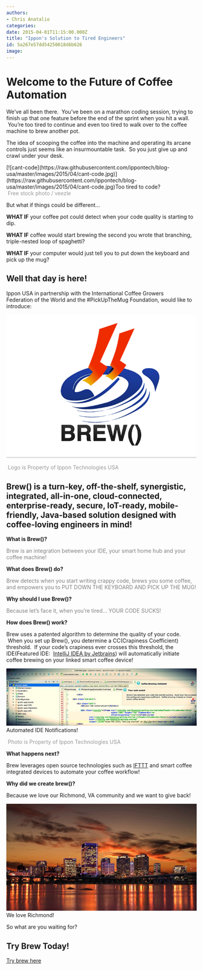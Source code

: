 ```yaml
---
authors:
- Chris Anatalio
categories:
date: 2015-04-01T11:15:00.000Z
title: "Ippon's Solution to Tired Engineers"
id: 5a267e57dd54250018d6b626
image: 
---
```


# Welcome to the Future of Coffee Automation

We’ve all been there.  You’ve been on a marathon coding session, trying to finish up that one feature before the end of the sprint when you hit a wall.  You’re too tired to continue and even too tired to walk over to the coffee machine to brew another pot.

The idea of scooping the coffee into the machine and operating its arcane controls just seems like an insurmountable task.  So you just give up and crawl under your desk.

<div class="wp-caption aligncenter" id="attachment_12859" style="width: 478px">[![cant-code](https://raw.githubusercontent.com/ippontech/blog-usa/master/images/2015/04/cant-code.jpg)](https://raw.githubusercontent.com/ippontech/blog-usa/master/images/2015/04/cant-code.jpg)Too tired to code?

</div> <span style="color: #999999;">Free stock photo / veezle</span>

But what if things could be different…

**WHAT IF** your coffee pot could detect when your code quality is starting to dip.

**WHAT IF** coffee would start brewing the second you wrote that branching, triple-nested loop of spaghetti?

**WHAT IF** your computer would just tell you to put down the keyboard and pick up the mug?

## Well that day is here!

Ippon USA in partnership with the International Coffee Growers Federation of the World and the #PickUpTheMug Foundation, would like to introduce:

[![Brew2](https://raw.githubusercontent.com/ippontech/blog-usa/master/images/2015/04/Brew2.png)](https://raw.githubusercontent.com/ippontech/blog-usa/master/images/2015/04/Brew2.png)

<span style="color: #999999;"> Logo is Property of Ippon Technologies USA</span>

##

## Brew() is a turn-key, off-the-shelf, synergistic, integrated, all-in-one, cloud-connected, enterprise-ready, secure, IoT-ready, mobile-friendly, Java-based solution designed with coffee-loving engineers in mind!

**What is Brew()?**

<span style="color: #808080;">Brew is an integration between your IDE, your smart home hub and your coffee machine!</span>

**What does Brew() do?**

<span style="color: #808080;">Brew detects when you start writing crappy code, brews you some coffee, and empowers you to PUT DOWN THE KEYBOARD AND PICK UP THE MUG!</span>

**Why should I use Brew()?**

<span style="color: #808080;">Because let’s face it, when you’re tired… YOUR CODE SUCKS!</span>

**How does Brew() work?**

Brew uses a patented algorithm to determine the quality of your code.  When you set up Brew(), you determine a CC(Crapiness Coefficient) threshold.  If your code’s crapiness ever crosses this threshold, the IDE(Featured IDE:  [IntelliJ IDEA by Jetbrains](https://www.jetbrains.com/idea/ "Intellij IDE")) will automatically initiate coffee brewing on your linked smart coffee device!

![intellij-updated2](https://raw.githubusercontent.com/ippontech/blog-usa/master/images/2016/12/intellij-updated2.jpg)
Automated IDE Notifications!

<span style="color: #999999;"> Photo is Property of Ippon Technologies USA </span>

**What happens next?**

Brew leverages open source technologies such as [IFTTT](https://ifttt.com/) and smart coffee integrated devices to automate your coffee workflow!

**Why did we create brew()?**

Because we love our Richmond, VA community and we want to give back!

![Richmond Skyline](https://raw.githubusercontent.com/ippontech/blog-usa/master/images/2016/12/richmond.jpg)
We love Richmond!

So what are you waiting for?

## Try Brew Today!

[Try brew here](https://github.com/anataliocs/brew- "Brew on github")

